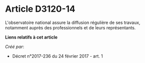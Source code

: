 # Article D3120-14

L'observatoire national assure la diffusion régulière de ses travaux, notamment auprès des professionnels et de leurs
représentants.

**Liens relatifs à cet article**

_Créé par_:

  - Décret n°2017-236 du 24 février 2017 - art. 1
